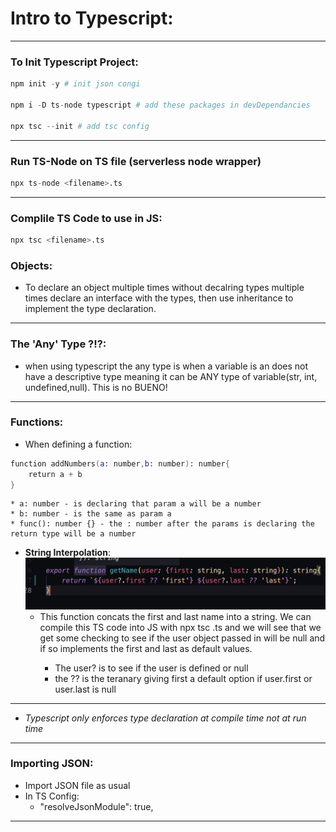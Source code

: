 # Intro to Typescript:
***     
### To Init Typescript Project:
```s 
npm init -y # init json congi

npm i -D ts-node typescript # add these packages in devDependancies

npx tsc --init # add tsc config
```
***     
### Run TS-Node on TS file (serverless node wrapper)
```s
npx ts-node <filename>.ts
```
***
### Complile TS Code to use in JS:
```s
npx tsc <filename>.ts
```      
### Objects: 
- To declare an object multiple times without decalring types multiple times declare an interface with the types, then use inheritance to implement the type declaration.

***       
### The 'Any' Type ?!?:
- when using typescript the any type is when a variable
    is an does not have a descriptive type meaning it can be
    ANY type of variable(str, int, undefined,null). This is no BUENO! 


***     
### Functions:
- When defining a function:
```s
function addNumbers(a: number,b: number): number{
    return a + b
}
```
    * a: number - is declaring that param a will be a number
    * b: number - is the same as param a 
    * func(): number {} - the : number after the params is declaring the return type will be a number

- **String Interpolation**: 
    ![String interpolation](./assets/jsfunc1.png)        
    - This function concats the first and last name into a string. We can compile this TS code into JS with npx tsc <filename>.ts and we will see that we get some checking to see if the user object passed in will be null and if so implements the first and last as default values.
        * The user? is to see if the user is defined or null
        * the ?? is the teranary giving first a default option if user.first or user.last is null

***     
- *Typescript only enforces type declaration at compile time not at run time*
***     
### Importing JSON:
- Import JSON file as usual
- In TS Config:
    *  "resolveJsonModule": true,   
***   
